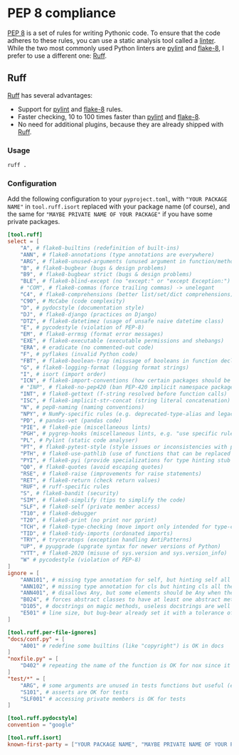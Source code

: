# PEP 8 compliance

[PEP 8](https://pep8.org/) is a set of rules for writing Pythonic code. To ensure that the code adheres to these rules, you can use a static analysis tool called a [linter](https://en.wikipedia.org/wiki/Lint_(software)). While the two most commonly used Python linters are [pylint](https://pypi.org/project/pylint/) and [flake-8](https://flake8.pycqa.org/en/latest/), I prefer to use a different one: [Ruff](#ruff).

## Ruff

[Ruff](https://beta.ruff.rs/docs/) has several advantages:

- Support for [pylint](https://pypi.org/project/pylint/) and [flake-8](https://flake8.pycqa.org/en/latest/) rules.
- Faster checking, 10 to 100 times faster than [pylint](https://pypi.org/project/pylint/) and [flake-8](https://flake8.pycqa.org/en/latest/).
- No need for additional plugins, because they are already shipped with [Ruff](https://beta.ruff.rs/docs/).

### Usage

```sh
ruff .
```

### Configuration

Add the following configuration to your `pyproject.toml`, with `"YOUR PACKAGE NAME"` in `tool.ruff.isort` replaced with your package name (of course), and the same for `"MAYBE PRIVATE NAME OF YOUR PACKAGE"` if you have some private packages.

```toml
[tool.ruff]
select = [
    "A", # flake8-builtins (redefinition of built-ins)
    "ANN", # flake8-annotations (type annotations are everywhere)
    "ARG", # flake8-unused-arguments (unused argument in function/method/class/lambda)
    "B", # flake8-bugbear (bugs & design problems)
    "B9", # flake8-bugbear strict (bugs & design problems)
    "BLE", # flake8-blind-except (no "except:" or "except Exception:")
    # "COM", # flake8-commas (force trailing commas) -> unelegant
    "C4", # flake8-comprehensions (better list/set/dict comprehensions)
    "C90", # McCabe (code complexity)
    "D", # pydocstyle (documentation style)
    "DJ", # flake8-django (practices on Django)
    "DTZ", # flake8-datetimez (usage of unsafe naive datetime class)
    "E", # pycodestyle (violation of PEP-8)
    "EM", # flake8-errmsg (format error messages)
    "EXE", # flake8-executable (executable permissions and shebangs)
    "ERA", # eradicate (no commented-out code)
    "F", # pyflakes (invalid Python code)
    "FBT", # flake8-boolean-trap (misusage of booleans in function declaration & calls)
    "G", # flake8-logging-format (logging format strings)
    "I", # isort (import order)
    "ICN", # flake8-import-conventions (how certain packages should be imported or aliased)
    # "INP", # flake8-no-pep420 (ban PEP-420 implicit namespace packages) -> long live implicit namespace packages!
    "INT", # flake8-gettext (f-string resolved before function calls)
    "ISC", # flake8-implicit-str-concat (string literal concatenation)
    "N", # pep8-naming (naming conventions)
    "NPY", # NumPy-specific rules (e.g. deprecated-type-alias and legacy-random)
    "PD", # pandas-vet (pandas code)
    "PIE", # flake8-pie (miscellaneous lints)
    "PGH", # pygrep-hooks (miscellaneous lints, e.g. "use specific rule codes when using noqa")
    "PL", # Pylint (static code analyser)
    "PT", # flake8-pytest-style (style issues or inconsistencies with pytest-based tests)
    "PTH", # flake8-use-pathlib (use of functions that can be replaced by pathlib module)
    "PYI", # flake8-pyi (provide specializations for type hinting stub files)
    "Q0", # flake8-quotes (avoid escaping quotes)
    "RSE", # flake8-raise (improvements for raise statements)
    "RET", # flake8-return (check return values)
    "RUF", # ruff-specific rules
    "S", # flake8-bandit (security)
    "SIM", # flake8-simplify (tips to simplify the code)
    "SLF", # flake8-self (private member access)
    "T10", # flake8-debugger
    "T20", # flake8-print (no print nor pprint)
    "TCH", # flake8-type-checking (move import only intended for type-checking in "if TYPE_CHECKING" blocs)
    "TID", # flake8-tidy-imports (ordonated imports)
    "TRY", # tryceratops (exception handling AntiPatterns)
    "UP", # pyupgrade (upgrate syntax for newer versions of Python)
    "YTT", # flake8-2020 (misuse of sys.version and sys.version_info)
    "W" # pycodestyle (violation of PEP-8)
]
ignore = [
    "ANN101", # missing type annotation for self, but hinting self all the time is useless
    "ANN102", # missing type annotation for cls but hinting cls all the time is useless
    "ANN401", # disallows Any, but some elements should be Any when they are external
    "B024", # forces abstract classes to have at least one abstract method, but sometimes a class is virtually abstract
    "D105", # docstrings on magic methods, useless docstrings are well known 
    "E501" # line size, but bug-bear already set it with a tolerance of 10% (B950)
]

[tool.ruff.per-file-ignores]
"docs/conf.py" = [
    "A001" # redefine some builtins (like "copyright") is OK in docs
]
"noxfile.py" = [
    "D402" # repeating the name of the function is OK for nox since it's to display it to the user
]
"test/*" = [
    "ARG", # some arguments are unused in tests functions but useful (e.g. mocks)
    "S101", # asserts are OK for tests
    "SLF001" # accessing private members is OK for tests
]

[tool.ruff.pydocstyle]
convention = "google"

[tool.ruff.isort]
known-first-party = ["YOUR PACKAGE NAME", "MAYBE PRIVATE NAME OF YOUR PACKAGE"]
```
